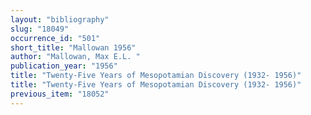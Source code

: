 ```yaml
---
layout: "bibliography"
slug: "18049"
occurrence_id: "501"
short_title: "Mallowan 1956"
author: "Mallowan, Max E.L. "
publication_year: "1956"
title: "Twenty-Five Years of Mesopotamian Discovery (1932- 1956)"
title: "Twenty-Five Years of Mesopotamian Discovery (1932- 1956)"
previous_item: "18052"
---
```

